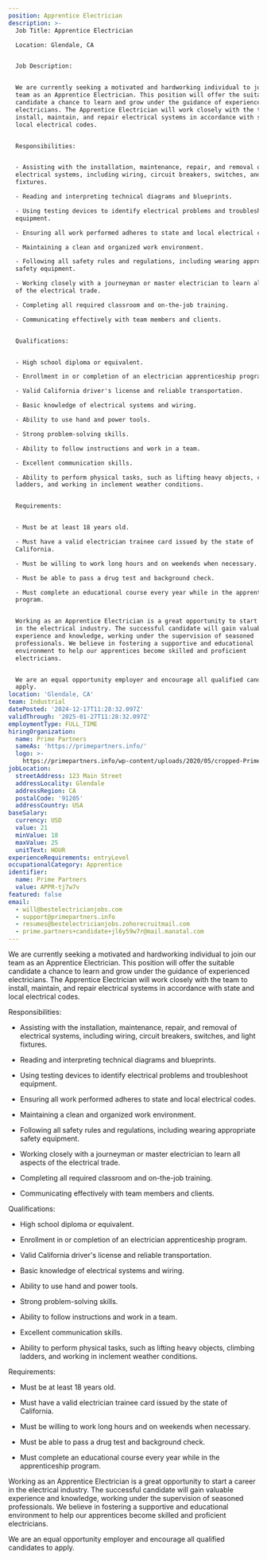 ```yaml
---
position: Apprentice Electrician
description: >-
  Job Title: Apprentice Electrician

  Location: Glendale, CA


  Job Description:


  We are currently seeking a motivated and hardworking individual to join our
  team as an Apprentice Electrician. This position will offer the suitable
  candidate a chance to learn and grow under the guidance of experienced
  electricians. The Apprentice Electrician will work closely with the team to
  install, maintain, and repair electrical systems in accordance with state and
  local electrical codes. 


  Responsibilities:


  - Assisting with the installation, maintenance, repair, and removal of
  electrical systems, including wiring, circuit breakers, switches, and light
  fixtures.

  - Reading and interpreting technical diagrams and blueprints.

  - Using testing devices to identify electrical problems and troubleshoot
  equipment.

  - Ensuring all work performed adheres to state and local electrical codes.

  - Maintaining a clean and organized work environment.

  - Following all safety rules and regulations, including wearing appropriate
  safety equipment.

  - Working closely with a journeyman or master electrician to learn all aspects
  of the electrical trade.

  - Completing all required classroom and on-the-job training.

  - Communicating effectively with team members and clients.


  Qualifications:


  - High school diploma or equivalent.

  - Enrollment in or completion of an electrician apprenticeship program.

  - Valid California driver's license and reliable transportation.

  - Basic knowledge of electrical systems and wiring.

  - Ability to use hand and power tools.

  - Strong problem-solving skills.

  - Ability to follow instructions and work in a team.

  - Excellent communication skills.

  - Ability to perform physical tasks, such as lifting heavy objects, climbing
  ladders, and working in inclement weather conditions.


  Requirements:


  - Must be at least 18 years old.

  - Must have a valid electrician trainee card issued by the state of
  California.

  - Must be willing to work long hours and on weekends when necessary.

  - Must be able to pass a drug test and background check.

  - Must complete an educational course every year while in the apprenticeship
  program.


  Working as an Apprentice Electrician is a great opportunity to start a career
  in the electrical industry. The successful candidate will gain valuable
  experience and knowledge, working under the supervision of seasoned
  professionals. We believe in fostering a supportive and educational
  environment to help our apprentices become skilled and proficient
  electricians. 


  We are an equal opportunity employer and encourage all qualified candidates to
  apply.
location: 'Glendale, CA'
team: Industrial
datePosted: '2024-12-17T11:28:32.097Z'
validThrough: '2025-01-27T11:28:32.097Z'
employmentType: FULL_TIME
hiringOrganization:
  name: Prime Partners
  sameAs: 'https://primepartners.info/'
  logo: >-
    https://primepartners.info/wp-content/uploads/2020/05/cropped-Prime-Partners-Logo-NO-BG-1-1.png
jobLocation:
  streetAddress: 123 Main Street
  addressLocality: Glendale
  addressRegion: CA
  postalCode: '91205'
  addressCountry: USA
baseSalary:
  currency: USD
  value: 21
  minValue: 18
  maxValue: 25
  unitText: HOUR
experienceRequirements: entryLevel
occupationalCategory: Apprentice
identifier:
  name: Prime Partners
  value: APPR-tj7w7v
featured: false
email:
  - will@bestelectricianjobs.com
  - support@primepartners.info
  - resumes@bestelectricianjobs.zohorecruitmail.com
  - prime.partners+candidate+jl6y59w7r@mail.manatal.com
---
```


We are currently seeking a motivated and hardworking individual to join our
  team as an Apprentice Electrician. This position will offer the suitable
  candidate a chance to learn and grow under the guidance of experienced
  electricians. The Apprentice Electrician will work closely with the team to
  install, maintain, and repair electrical systems in accordance with state and
  local electrical codes. 


  Responsibilities:


  - Assisting with the installation, maintenance, repair, and removal of
  electrical systems, including wiring, circuit breakers, switches, and light
  fixtures.

  - Reading and interpreting technical diagrams and blueprints.

  - Using testing devices to identify electrical problems and troubleshoot
  equipment.

  - Ensuring all work performed adheres to state and local electrical codes.

  - Maintaining a clean and organized work environment.

  - Following all safety rules and regulations, including wearing appropriate
  safety equipment.

  - Working closely with a journeyman or master electrician to learn all aspects
  of the electrical trade.

  - Completing all required classroom and on-the-job training.

  - Communicating effectively with team members and clients.


  Qualifications:


  - High school diploma or equivalent.

  - Enrollment in or completion of an electrician apprenticeship program.

  - Valid California driver's license and reliable transportation.

  - Basic knowledge of electrical systems and wiring.

  - Ability to use hand and power tools.

  - Strong problem-solving skills.

  - Ability to follow instructions and work in a team.

  - Excellent communication skills.

  - Ability to perform physical tasks, such as lifting heavy objects, climbing
  ladders, and working in inclement weather conditions.


  Requirements:


  - Must be at least 18 years old.

  - Must have a valid electrician trainee card issued by the state of
  California.

  - Must be willing to work long hours and on weekends when necessary.

  - Must be able to pass a drug test and background check.

  - Must complete an educational course every year while in the apprenticeship
  program.


  Working as an Apprentice Electrician is a great opportunity to start a career
  in the electrical industry. The successful candidate will gain valuable
  experience and knowledge, working under the supervision of seasoned
  professionals. We believe in fostering a supportive and educational
  environment to help our apprentices become skilled and proficient
  electricians. 


  We are an equal opportunity employer and encourage all qualified candidates to
  apply.
